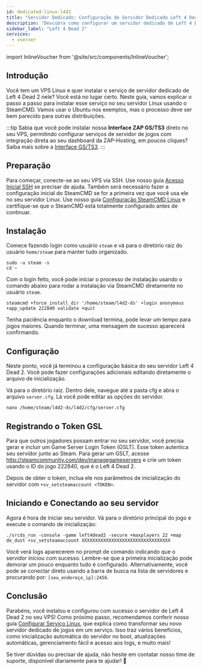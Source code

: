 ```yaml
---
id: dedicated-linux-l4d2
title: "Servidor Dedicado: Configuração do Servidor Dedicado Left 4 Dead 2 no Linux"
description: "Descubra como configurar um servidor dedicado de Left 4 Dead 2 no seu VPS Linux para uma jogatina multiplayer sem travas → Saiba mais agora"
sidebar_label: "Left 4 Dead 2"
services:
  - vserver
---
```


import InlineVoucher from '@site/src/components/InlineVoucher';

## Introdução
Você tem um VPS Linux e quer instalar o serviço de servidor dedicado de Left 4 Dead 2 nele? Você está no lugar certo. Neste guia, vamos explicar o passo a passo para instalar esse serviço no seu servidor Linux usando o SteamCMD. Vamos usar o Ubuntu nos exemplos, mas o processo deve ser bem parecido para outras distribuições.

:::tip
Sabia que você pode instalar nossa **Interface ZAP GS/TS3** direto no seu VPS, permitindo configurar serviços de servidor de jogos com integração direta ao seu dashboard da ZAP-Hosting, em poucos cliques? Saiba mais sobre a [Interface GS/TS3](dedicated-linux-gs-interface.md).
:::

<InlineVoucher />

## Preparação

Para começar, conecte-se ao seu VPS via SSH. Use nosso guia [Acesso Inicial SSH](dedicated-linux-ssh.md) se precisar de ajuda. Também será necessário fazer a configuração inicial do SteamCMD se for a primeira vez que você usa ele no seu servidor Linux. Use nosso guia [Configuração SteamCMD Linux](dedicated-linux-steamcmd.md) e certifique-se que o SteamCMD está totalmente configurado antes de continuar.

## Instalação

Comece fazendo login como usuário `steam` e vá para o diretório raiz do usuário `home/steam` para manter tudo organizado.
```
sudo -u steam -s
cd ~
```

Com o login feito, você pode iniciar o processo de instalação usando o comando abaixo para rodar a instalação via SteamCMD diretamente no usuário `steam`.
```
steamcmd +force_install_dir '/home/steam/l4d2-ds' +login anonymous +app_update 222840 validate +quit
```

Tenha paciência enquanto o download termina, pode levar um tempo para jogos maiores. Quando terminar, uma mensagem de sucesso aparecerá confirmando.

## Configuração

Neste ponto, você já terminou a configuração básica do seu servidor Left 4 Dead 2. Você pode fazer configurações adicionais editando diretamente o arquivo de inicialização.

Vá para o diretório raiz. Dentro dele, navegue até a pasta cfg e abra o arquivo `server.cfg`. Lá você pode editar as opções do servidor.
```
nano /home/steam/l4d2-ds/l4d2/cfg/server.cfg
```

## Registrando o Token GSL

Para que outros jogadores possam entrar no seu servidor, você precisa gerar e incluir um Game Server Login Token (GSLT). Esse token autentica seu servidor junto ao Steam. Para gerar um GSLT, acesse http://steamcommunity.com/dev/managegameservers e crie um token usando o ID do jogo 222840, que é o Left 4 Dead 2.

Depois de obter o token, inclua ele nos parâmetros de inicialização do servidor com `+sv_setsteamaccount <TOKEN>`.

## Iniciando e Conectando ao seu servidor

Agora é hora de iniciar seu servidor. Vá para o diretório principal do jogo e execute o comando de inicialização:
```
./srcds_run -console -game left4dead2 -secure +maxplayers 22 +map de_dust +sv_setsteamaccount XXXXXXXXXXXXXXXXXXXXXXXXXXXXXXXXX
```

Você verá logs aparecerem no prompt de comando indicando que o servidor iniciou com sucesso. Lembre-se que a primeira inicialização pode demorar um pouco enquanto tudo é configurado. Alternativamente, você pode se conectar direto usando a barra de busca na lista de servidores e procurando por: `[seu_endereço_ip]:2456`.

## Conclusão

Parabéns, você instalou e configurou com sucesso o servidor de Left 4 Dead 2 no seu VPS! Como próximo passo, recomendamos conferir nosso guia [Configurar Serviço Linux](dedicated-linux-create-gameservice.md), que explica como transformar seu novo servidor dedicado de jogos em um serviço. Isso traz vários benefícios, como inicialização automática do servidor no boot, atualizações automáticas, gerenciamento fácil e acesso aos logs, e muito mais!

Se tiver dúvidas ou precisar de ajuda, não hesite em contatar nosso time de suporte, disponível diariamente para te ajudar! 🙂

<InlineVoucher />